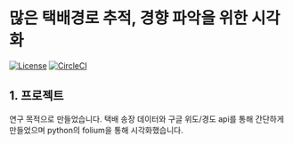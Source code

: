 # 많은 택배경로 추적, 경향 파악을 위한 시각화
[![License](https://img.shields.io/badge/Licence-MIT-blue.svg)](https://github.com/byunjuneseok/pLogisticTrackingProject/blob/master/LICENSE) 
[![CircleCI](https://circleci.com/gh/byunjuneseok/LogisticTrackingProject.svg?style=svg)](https://circleci.com/gh/byunjuneseok/LogisticTrackingProject)
## 1. 프로젝트
연구 목적으로 만들었습니다. 택배 송장 데이터와 구글 위도/경도 api를 통해 간단하게 만들었으며 python의 folium을 통해 시각화했습니다.

